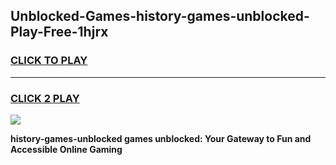
## Unblocked-Games-history-games-unblocked-Play-Free-1hjrx
<h3>
<a href="https://premium76.site?title=history-games-unblocked&ref=10A">CLICK TO PLAY</a></h3>
<hr>

<h3>
<a href="https://premium76.site?title=history-games-unblocked&ref=10A">CLICK 2 PLAY</a>
  
</h3>

<a href="https://premium76.site?title=history-games-unblocked&ref=10A"><img src="https://clearcache.store/games.png"></a>


**history-games-unblocked games unblocked: Your Gateway to Fun and Accessible Online Gaming**
